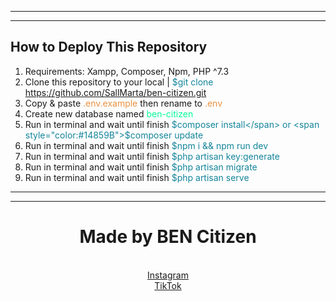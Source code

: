 <hr>
<hr>

## How to Deploy This Repository
1. Requirements: Xampp, Composer, Npm, PHP ^7.3
2. Clone this repository to your local | <span style="color: #14859B">$git clone https://github.com/SallMarta/ben-citizen.git </span>
3. Copy & paste <span style="color: #EB913F">.env.example</span> then rename to <span style="color: #EB913F">.env</span>
4. Create new database named <span style="color: #03fc98"> ben-citizen </span>
5. Run in terminal and wait until finish <span style="color: #14859B">$composer install</span> or <span style="color:#14859B">$composer update</span>
6. Run in terminal and wait until finish <span style="color: #14859B">$npm i && npm run dev</span>
7. Run in terminal and wait until finish <span style="color: #14859B">$php artisan key:generate</span>
8. Run in terminal and wait until finish <span style="color: #14859B">$php artisan migrate</span>
9. Run in terminal and wait until finish <span style="color: #14859B">$php artisan serve</span>

<hr>
<hr>

<h1 align="center">Made by BEN Citizen</h1>
<p align="center">
<br>
<a href="#"> Instagram</a>
<br>
<a href="#"> TikTok</a>
</p>

